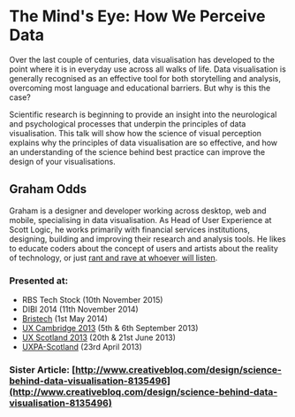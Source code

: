 # The Mind's Eye: How We Perceive Data

Over the last couple of centuries, data visualisation has developed to the point where it is in everyday use across all walks of life. Data visualisation is generally recognised as an effective tool for both storytelling and analysis, overcoming most language and educational barriers. But why is this the case?

Scientific research is beginning to provide an insight into the neurological and psychological processes that underpin the principles of data visualisation. This talk will show how the science of visual perception explains why the principles of data visualisation are so effective, and how an understanding of the science behind best practice can improve the design of your visualisations.

## Graham Odds

Graham is a designer and developer working across desktop, web and mobile, specialising in data visualisation. As Head of User Experience at Scott Logic, he works primarily with financial services institutions, designing, building and improving their research and analysis tools. He likes to educate coders about the concept of users and artists about the reality of technology, or just [rant and rave at whoever will listen](http://www.scottlogic.co.uk/blog/graham/).

### Presented at:
* RBS Tech Stock (10th November 2015)
* DIBI 2014 (11th November 2014)
* [Bristech](http://www.meetup.com/bristech/events/169970032/) (1st May 2014)
* [UX Cambridge 2013](http://uxcambridge.net/uxc2013/sessions/index.php?session=4) (5th & 6th September 2013)
* [UX Scotland 2013](http://uxscotland.net/sessions/index.php?session=6) (20th & 21st June 2013)
* [UXPA-Scotland](http://uxpa-scotland.org/events.php/the-minds-eye-the-science-behind-data-visualisation) (23rd April 2013)

### Sister Article: [http://www.creativebloq.com/design/science-behind-data-visualisation-8135496](http://www.creativebloq.com/design/science-behind-data-visualisation-8135496)
